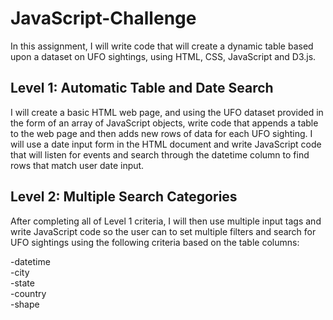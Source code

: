# JavaScript-Challenge
In this assignment, I will write code that will create a dynamic table based upon a dataset on UFO sightings, using HTML, CSS, JavaScript and D3.js.

## Level 1: Automatic Table and Date Search
I will create a basic HTML web page, and using the UFO dataset provided in the form of an array of JavaScript objects, write code that appends a table to the web page and then adds new rows of data for each UFO sighting. I will use a date input form in the HTML document and write JavaScript code that will listen for events and search through the datetime column to find rows that match user date input.

## Level 2: Multiple Search Categories
After completing all of Level 1 criteria, I will then use multiple input tags and write JavaScript code so the user can to set multiple filters and search for UFO sightings using the following criteria based on the table columns:

-datetime<br/>
-city<br/>
-state<br/>
-country<br/>
-shape
